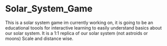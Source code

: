 # Solar_System_Game
This is a solar system game im currently working on, it is going to be an educational toools for interactive learning to easily understand basics about our solar system. It is a 1:1 replica of our solar system (not astroids or moons) Scale and distance wise.
